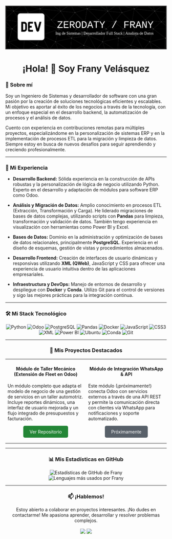<p align="center">
  <img src="https://github.com/zerodaty/zerodaty/blob/main/banner.png?raw=true" alt="Banner de Frany Velásquez" />
</p>
<h1 align="center">¡Hola! 👋 Soy Frany Velásquez</h1>

<!-- SOBRE MÍ -->
<h3> 🚀 Sobre mí </h3>

Soy un Ingeniero de Sistemas y desarrollador de software con una gran pasión por la creación de soluciones tecnológicas eficientes y escalables. Mi objetivo es aportar al éxito de los negocios a través de la tecnología, con un enfoque especial en el desarrollo backend, la automatización de procesos y el análisis de datos.

Cuento con experiencia en contribuciones remotas para múltiples proyectos, especializándome en la personalización de sistemas ERP y en la implementación de procesos ETL para la migración y limpieza de datos. Siempre estoy en busca de nuevos desafíos para seguir aprendiendo y creciendo profesionalmente.

---

<!-- MI EXPERIENCIA -->
<h3> 💼 Mi Experiencia </h3>

- **Desarrollo Backend:** Sólida experiencia en la construcción de APIs robustas y la personalización de lógica de negocio utilizando Python. Experto en el desarrollo y adaptación de módulos para software ERP como Odoo.

- **Análisis y Migración de Datos:** Amplio conocimiento en procesos ETL (Extracción, Transformación y Carga). He liderado migraciones de bases de datos complejas, utilizando scripts con **Pandas** para limpieza, transformación y validación de datos. También tengo experiencia en visualización con herramientas como Power BI y Excel.

- **Bases de Datos:** Dominio en la administración y optimización de bases de datos relacionales, principalmente **PostgreSQL**. Experiencia en el diseño de esquemas, gestión de vistas y procedimientos almacenados.

- **Desarrollo Frontend:** Creación de interfaces de usuario dinámicas y responsivas utilizando **XML (QWeb)**, JavaScript y CSS para ofrecer una experiencia de usuario intuitiva dentro de las aplicaciones empresariales.

- **Infraestructura y DevOps:** Manejo de entornos de desarrollo y despliegue con **Docker** y **Conda**. Utilizo Git para el control de versiones y sigo las mejores prácticas para la integración continua.

---

<!-- MI STACK TECNOLÓGICO -->
<h3> 🛠️ Mi Stack Tecnológico </h3>

<p align="center">
  <img src="https://img.shields.io/badge/Python-3776AB?style=for-the-badge&logo=python&logoColor=white" alt="Python"/>
  <img src="https://img.shields.io/badge/Odoo-714B67?style=for-the-badge&logo=odoo&logoColor=white" alt="Odoo"/>
  <img src="https://img.shields.io/badge/PostgreSQL-4169E1?style=for-the-badge&logo=postgresql&logoColor=white" alt="PostgreSQL"/>
  <img src="https://img.shields.io/badge/Pandas-150458?style=for-the-badge&logo=pandas&logoColor=white" alt="Pandas"/>
  <img src="https://img.shields.io/badge/Docker-2496ED?style=for-the-badge&logo=docker&logoColor=white" alt="Docker"/>
  <img src="https://img.shields.io/badge/JavaScript-F7DF1E?style=for-the-badge&logo=javascript&logoColor=black" alt="JavaScript"/>
  <img src="https://img.shields.io/badge/CSS3-1572B6?style=for-the-badge&logo=css3&logoColor=white" alt="CSS3"/>
  <img src="https://img.shields.io/badge/XML-000000?style=for-the-badge&logo=xml&logoColor=white" alt="XML"/>
  <img src="https://img.shields.io/badge/Power%20BI-F2C811?style=for-the-badge&logo=powerbi&logoColor=black" alt="Power BI"/>
  <img src="https://img.shields.io/badge/Ubuntu-E95420?style=for-the-badge&logo=ubuntu&logoColor=white" alt="Ubuntu"/>
  <img src="https://img.shields.io/badge/Conda-44A833?style=for-the-badge&logo=conda-forge&logoColor=white" alt="Conda"/>
  <img src="https://img.shields.io/badge/GIT-E44C30?style=for-the-badge&logo=git&logoColor=white" alt="Git"/>
</p>

---

<!-- MIS PROYECTOS DESTACADOS -->
<h3 align="center">🚀 Mis Proyectos Destacados</h3>

<table align="center" border="0" cellpadding="10" cellspacing="0" style="border: none;">
  <tr>
    <td width="50%" valign="top">
      <h4 align="center">Módulo de Taller Mecánico (Extensión de Fleet en Odoo)</h4>
      <p>Un módulo completo que adapta el modelo de negocio de una gestión de servicios en un taller automotriz. Incluye reportes dinámicos, una interfaz de usuario mejorada y un flujo integrado de presupuestos y facturación.</p>
      <p align="center">
        <a href="https://github.com/zerodaty/fleet_product_ODOO_v18" style="display: inline-block; padding: 10px 20px; background-color: #238636; color: white; text-decoration: none; border-radius: 5px;">Ver Repositorio</a>
      </p>
    </td>
    <td width="50%" valign="top">
      <h4 align="center">Módulo de Integración WhatsApp & API</h4>
      <p>Este módulo (¡próximamente!) conecta Odoo con servicios externos a través de una API REST y permite la comunicación directa con clientes vía WhatsApp para notificaciones y soporte automatizado.</p>
      <p align="center">
        <a href="#" style="display: inline-block; padding: 10px 20px; background-color: #586069; color: white; text-decoration: none; border-radius: 5px;">Próximamente</a>
      </p>
    </td>
  </tr>
</table>

---

<!-- ESTADÍSTICAS -->
<h3 align="center">📊 Mis Estadísticas en GitHub</h3>

<p align="center">
  <img src="https://github-readme-stats.vercel.app/api?username=zerodaty&show_icons=true&locale=es&theme=tokyonight" alt="Estadísticas de GitHub de Frany" />
  <br/>
  <img src="https://github-readme-stats.vercel.app/api/top-langs/?username=zerodaty&layout=compact&locale=es&theme=tokyonight" alt="Lenguajes más usados por Frany" />
</p>

---

<!-- CONTACTO -->
<h3 align="center">📫 ¡Hablemos!</h3>

<p align="center">
  Estoy abierto a colaborar en proyectos interesantes. ¡No dudes en contactarme! Me apasiona aprender, desarrollar y resolver problemas complejos.
  <br/><br/>
  <a href="https://www.linkedin.com/in/franyvelas/" target="_blank"><img src="https://img.shields.io/badge/-LinkedIn-%230077B5?style=for-the-badge&logo=linkedin&logoColor=white" target="_blank"></a>
  <a href="mailto:zerodaty@gmail.com"><img src="https://img.shields.io/badge/-Gmail-%23333?style=for-the-badge&logo=gmail&logoColor=white" target="_blank"></a>
</p>
